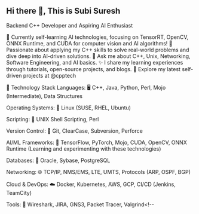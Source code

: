 ## Hi there 👋, This is Subi Suresh

Backend C++ Developer and Aspiring AI Enthusiast

🔭 Currently self-learning AI technologies, focusing on TensorRT, OpenCV, ONNX Runtime, and CUDA for computer vision and AI algorithms!
🌱 Passionate about applying my C++ skills to solve real-world problems and dive deep into AI-driven solutions.
💬 Ask me about C++, Unix, Networking, Software Engineering, and AI basics.
✨ I share my learning experiences through tutorials, open-source projects, and blogs.
🚀 Explore my latest self-driven projects at @cpptech

🚀 Technology Stack
Languages:
🖥️ C++, Java, Python, Perl, Mojo (Intermediate), Data Structures

Operating Systems:
🐧 Linux (SUSE, RHEL, Ubuntu)

Scripting:
📝 UNIX Shell Scripting, Perl

Version Control:
🔄 Git, ClearCase, Subversion, Perforce

AI/ML Frameworks:
🤖 TensorFlow, PyTorch, Mojo, CUDA, OpenCV, ONNX Runtime (Learning and experimenting with these technologies)

Databases:
💾 Oracle, Sybase, PostgreSQL

Networking:
🌐 TCP/IP, NMS/EMS, LTE, UMTS, Protocols (ARP, OSPF, BGP)

Cloud & DevOps:
☁️ Docker, Kubernetes, AWS, GCP, CI/CD (Jenkins, TeamCity)

Tools:
🔧 Wireshark, JIRA, GNS3, Packet Tracer, Valgrind<!--
